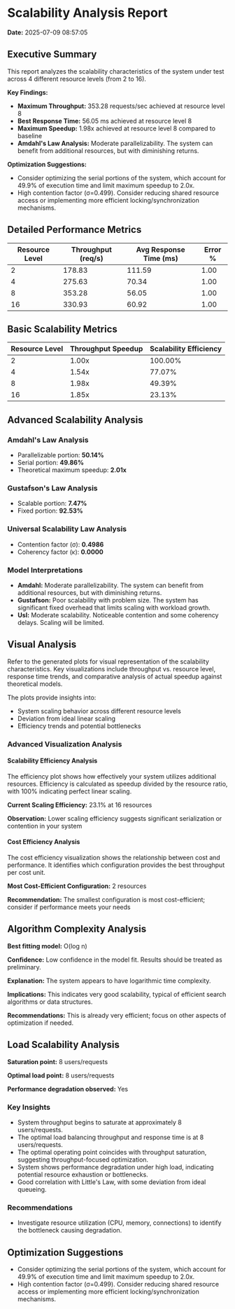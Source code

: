# Scalability Analysis Report

**Date:** 2025-07-09 08:57:05

## Executive Summary

This report analyzes the scalability characteristics of the system under test across 4 different resource levels (from 2 to 16).

**Key Findings:**

- **Maximum Throughput:** 353.28 requests/sec achieved at resource level 8
- **Best Response Time:** 56.05 ms achieved at resource level 8
- **Maximum Speedup:** 1.98x achieved at resource level 8 compared to baseline
- **Amdahl's Law Analysis:** Moderate parallelizability. The system can benefit from additional resources, but with diminishing returns.

**Optimization Suggestions:**

- Consider optimizing the serial portions of the system, which account for 49.9% of execution time and limit maximum speedup to 2.0x.
- High contention factor (σ=0.499). Consider reducing shared resource access or implementing more efficient locking/synchronization mechanisms.

## Detailed Performance Metrics

| Resource Level | Throughput (req/s) | Avg Response Time (ms) | Error % |
|---|---|---|---|
| 2 | 178.83 | 111.59 | 1.00 |
| 4 | 275.63 | 70.34 | 1.00 |
| 8 | 353.28 | 56.05 | 1.00 |
| 16 | 330.93 | 60.92 | 1.00 |

## Basic Scalability Metrics

| Resource Level | Throughput Speedup | Scalability Efficiency |
|---|---|---|
| 2 | 1.00x | 100.00% |
| 4 | 1.54x | 77.07% |
| 8 | 1.98x | 49.39% |
| 16 | 1.85x | 23.13% |

## Advanced Scalability Analysis

### Amdahl's Law Analysis

- Parallelizable portion: **50.14%**
- Serial portion: **49.86%**
- Theoretical maximum speedup: **2.01x**

### Gustafson's Law Analysis

- Scalable portion: **7.47%**
- Fixed portion: **92.53%**

### Universal Scalability Law Analysis

- Contention factor (σ): **0.4986**
- Coherency factor (κ): **0.0000**

### Model Interpretations

- **Amdahl:** Moderate parallelizability. The system can benefit from additional resources, but with diminishing returns.
- **Gustafson:** Poor scalability with problem size. The system has significant fixed overhead that limits scaling with workload growth.
- **Usl:** Moderate scalability. Noticeable contention and some coherency delays. Scaling will be limited.

## Visual Analysis

Refer to the generated plots for visual representation of the scalability characteristics.
Key visualizations include throughput vs. resource level, response time trends, and comparative analysis of actual speedup against theoretical models.

The plots provide insights into:
- System scaling behavior across different resource levels
- Deviation from ideal linear scaling
- Efficiency trends and potential bottlenecks

### Advanced Visualization Analysis

#### Scalability Efficiency Analysis

The efficiency plot shows how effectively your system utilizes additional resources. Efficiency is calculated as speedup divided by the resource ratio, with 100% indicating perfect linear scaling.

**Current Scaling Efficiency:** 23.1% at 16 resources

**Observation:** Lower scaling efficiency suggests significant serialization or contention in your system

#### Cost Efficiency Analysis

The cost efficiency visualization shows the relationship between cost and performance. It identifies which configuration provides the best throughput per cost unit.

**Most Cost-Efficient Configuration:** 2 resources

**Recommendation:** The smallest configuration is most cost-efficient; consider if performance meets your needs

## Algorithm Complexity Analysis

**Best fitting model:** O(log n)

**Confidence:** Low confidence in the model fit. Results should be treated as preliminary.

**Explanation:** The system appears to have logarithmic time complexity.

**Implications:** This indicates very good scalability, typical of efficient search algorithms or data structures.

**Recommendations:** This is already very efficient; focus on other aspects of optimization if needed.


## Load Scalability Analysis

**Saturation point:** 8 users/requests

**Optimal load point:** 8 users/requests

**Performance degradation observed:** Yes

### Key Insights

- System throughput begins to saturate at approximately 8 users/requests.
- The optimal load balancing throughput and response time is at 8 users/requests.
- The optimal operating point coincides with throughput saturation, suggesting throughput-focused optimization.
- System shows performance degradation under high load, indicating potential resource exhaustion or bottlenecks.
- Good correlation with Little's Law, with some deviation from ideal queueing.

### Recommendations

- Investigate resource utilization (CPU, memory, connections) to identify the bottleneck causing degradation.

## Optimization Suggestions

- Consider optimizing the serial portions of the system, which account for 49.9% of execution time and limit maximum speedup to 2.0x.
- High contention factor (σ=0.499). Consider reducing shared resource access or implementing more efficient locking/synchronization mechanisms.
